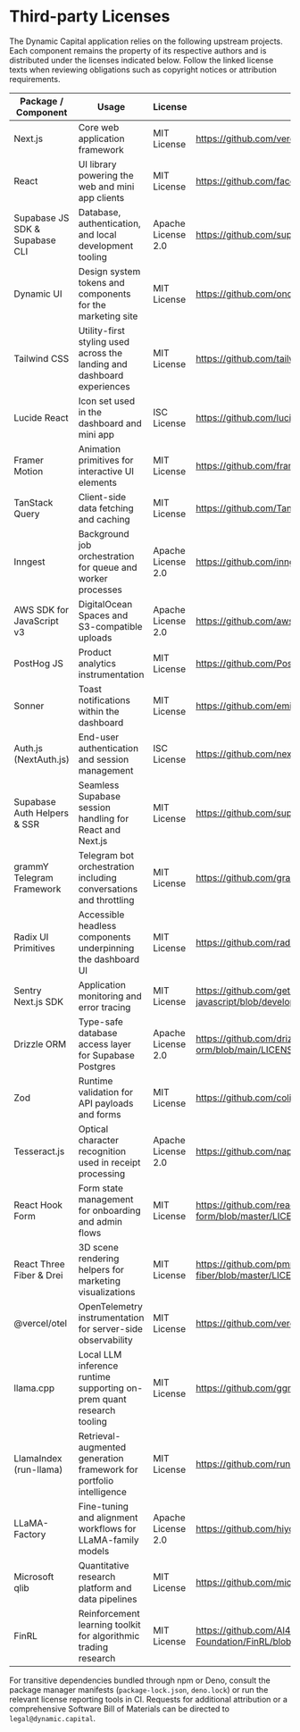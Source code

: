 # Third-party Licenses

The Dynamic Capital application relies on the following upstream projects. Each
component remains the property of its respective authors and is distributed
under the licenses indicated below. Follow the linked license texts when
reviewing obligations such as copyright notices or attribution requirements.

| Package / Component            | Usage                                                                   | License            | License Reference                                                 |
| ------------------------------ | ----------------------------------------------------------------------- | ------------------ | ------------------------------------------------------------------ |
| Next.js                        | Core web application framework                                          | MIT License        | https://github.com/vercel/next.js/blob/canary/license.md           |
| React                          | UI library powering the web and mini app clients                        | MIT License        | https://github.com/facebook/react/blob/main/LICENSE                |
| Supabase JS SDK & Supabase CLI | Database, authentication, and local development tooling                 | Apache License 2.0 | https://github.com/supabase/supabase/blob/master/LICENSE           |
| Dynamic UI                     | Design system tokens and components for the marketing site              | MIT License        | https://github.com/once-ui/once-ui/blob/main/LICENSE               |
| Tailwind CSS                   | Utility-first styling used across the landing and dashboard experiences | MIT License        | https://github.com/tailwindlabs/tailwindcss/blob/master/LICENSE    |
| Lucide React                   | Icon set used in the dashboard and mini app                             | ISC License        | https://github.com/lucide-icons/lucide/blob/main/LICENSE           |
| Framer Motion                  | Animation primitives for interactive UI elements                        | MIT License        | https://github.com/framer/motion/blob/main/LICENSE                 |
| TanStack Query                 | Client-side data fetching and caching                                   | MIT License        | https://github.com/TanStack/query/blob/main/LICENSE                |
| Inngest                        | Background job orchestration for queue and worker processes             | Apache License 2.0 | https://github.com/inngest/inngest-js/blob/main/LICENSE            |
| AWS SDK for JavaScript v3      | DigitalOcean Spaces and S3-compatible uploads                           | Apache License 2.0 | https://github.com/aws/aws-sdk-js-v3/blob/main/LICENSE             |
| PostHog JS                     | Product analytics instrumentation                                       | MIT License        | https://github.com/PostHog/posthog-js/blob/master/LICENSE          |
| Sonner                         | Toast notifications within the dashboard                                | MIT License        | https://github.com/emilkowalski/sonner/blob/main/LICENSE           |
| Auth.js (NextAuth.js)          | End-user authentication and session management                          | ISC License        | https://github.com/nextauthjs/next-auth/blob/main/LICENSE          |
| Supabase Auth Helpers & SSR    | Seamless Supabase session handling for React and Next.js                | MIT License        | https://github.com/supabase/auth-helpers/blob/main/LICENSE         |
| grammY Telegram Framework      | Telegram bot orchestration including conversations and throttling       | MIT License        | https://github.com/grammyjs/grammY/blob/main/LICENSE               |
| Radix UI Primitives            | Accessible headless components underpinning the dashboard UI            | MIT License        | https://github.com/radix-ui/primitives/blob/main/LICENSE           |
| Sentry Next.js SDK             | Application monitoring and error tracing                                | MIT License        | https://github.com/getsentry/sentry-javascript/blob/develop/LICENSE |
| Drizzle ORM                    | Type-safe database access layer for Supabase Postgres                   | Apache License 2.0 | https://github.com/drizzle-team/drizzle-orm/blob/main/LICENSE      |
| Zod                            | Runtime validation for API payloads and forms                           | MIT License        | https://github.com/colinhacks/zod/blob/master/LICENSE              |
| Tesseract.js                   | Optical character recognition used in receipt processing                | Apache License 2.0 | https://github.com/naptha/tesseract.js/blob/master/LICENSE         |
| React Hook Form                | Form state management for onboarding and admin flows                    | MIT License        | https://github.com/react-hook-form/react-hook-form/blob/master/LICENSE |
| React Three Fiber & Drei       | 3D scene rendering helpers for marketing visualizations                 | MIT License        | https://github.com/pmndrs/react-three-fiber/blob/master/LICENSE    |
| @vercel/otel                   | OpenTelemetry instrumentation for server-side observability             | MIT License        | https://github.com/vercel/otel/blob/main/LICENSE                   |
| llama.cpp                      | Local LLM inference runtime supporting on-prem quant research tooling   | MIT License        | https://github.com/ggml-org/llama.cpp/blob/master/LICENSE          |
| LlamaIndex (run-llama)         | Retrieval-augmented generation framework for portfolio intelligence     | MIT License        | https://github.com/run-llama/llama_index/blob/main/LICENSE         |
| LLaMA-Factory                  | Fine-tuning and alignment workflows for LLaMA-family models             | Apache License 2.0 | https://github.com/hiyouga/LLaMA-Factory/blob/main/LICENSE         |
| Microsoft qlib                 | Quantitative research platform and data pipelines                       | MIT License        | https://github.com/microsoft/qlib/blob/main/LICENSE                |
| FinRL                          | Reinforcement learning toolkit for algorithmic trading research         | MIT License        | https://github.com/AI4Finance-Foundation/FinRL/blob/master/LICENSE |

For transitive dependencies bundled through npm or Deno, consult the package
manager manifests (`package-lock.json`, `deno.lock`) or run the relevant license
reporting tools in CI. Requests for additional attribution or a comprehensive
Software Bill of Materials can be directed to `legal@dynamic.capital`.
